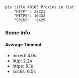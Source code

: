 
```mermaid
pie title 40103 Proxies in list
    "HTTP" : 28221
    "HTTPS": 10432
    "SOCKS" : 8425
```

### Some Info
#### Average Timeout

- mixed: 4.0s
- http: 2.2s
- https: 8.1s
- socks: 6.5s